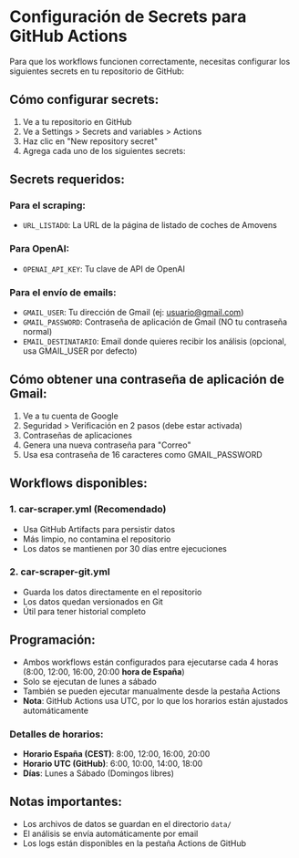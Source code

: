 # Configuración de Secrets para GitHub Actions

Para que los workflows funcionen correctamente, necesitas configurar los siguientes secrets en tu repositorio de GitHub:

## Cómo configurar secrets:

1. Ve a tu repositorio en GitHub
2. Ve a Settings > Secrets and variables > Actions
3. Haz clic en "New repository secret"
4. Agrega cada uno de los siguientes secrets:

## Secrets requeridos:

### Para el scraping:

- `URL_LISTADO`: La URL de la página de listado de coches de Amovens

### Para OpenAI:

- `OPENAI_API_KEY`: Tu clave de API de OpenAI

### Para el envío de emails:

- `GMAIL_USER`: Tu dirección de Gmail (ej: usuario@gmail.com)
- `GMAIL_PASSWORD`: Contraseña de aplicación de Gmail (NO tu contraseña normal)
- `EMAIL_DESTINATARIO`: Email donde quieres recibir los análisis (opcional, usa GMAIL_USER por defecto)

## Cómo obtener una contraseña de aplicación de Gmail:

1. Ve a tu cuenta de Google
2. Seguridad > Verificación en 2 pasos (debe estar activada)
3. Contraseñas de aplicaciones
4. Genera una nueva contraseña para "Correo"
5. Usa esa contraseña de 16 caracteres como GMAIL_PASSWORD

## Workflows disponibles:

### 1. car-scraper.yml (Recomendado)

- Usa GitHub Artifacts para persistir datos
- Más limpio, no contamina el repositorio
- Los datos se mantienen por 30 días entre ejecuciones

### 2. car-scraper-git.yml

- Guarda los datos directamente en el repositorio
- Los datos quedan versionados en Git
- Útil para tener historial completo

## Programación:

- Ambos workflows están configurados para ejecutarse cada 4 horas (8:00, 12:00, 16:00, 20:00 **hora de España**)
- Solo se ejecutan de lunes a sábado
- También se pueden ejecutar manualmente desde la pestaña Actions
- **Nota**: GitHub Actions usa UTC, por lo que los horarios están ajustados automáticamente

### Detalles de horarios:

- **Horario España (CEST)**: 8:00, 12:00, 16:00, 20:00
- **Horario UTC (GitHub)**: 6:00, 10:00, 14:00, 18:00
- **Días**: Lunes a Sábado (Domingos libres)

## Notas importantes:

- Los archivos de datos se guardan en el directorio `data/`
- El análisis se envía automáticamente por email
- Los logs están disponibles en la pestaña Actions de GitHub
